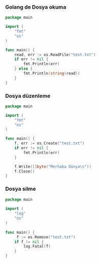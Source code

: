 ### Golang de Dosya okuma
```go
package main

import (
	"fmt"
	"os"
)

func main() {
	read, err := os.ReadFile("test.txt")
	if err != nil {
		fmt.Println(err)
	} else {
		fmt.Println(string(read))
	}
}
```
### Dosya düzenleme
```go
package main

import (
	"fmt"
	"os"
)

func main() {
	f, err := os.Create("test.txt")
	if err != nil {
		fmt.Println(err)
	}

	f.Write([]byte("Merhaba Dünya\n"))
	f.Close()
}
```

### Dosya silme
```go
package main
   
import (
    "log"
    "os"
)
   
func main() {
     f := os.Remove("test.txt")
    if f != nil {
        log.Fatal(f)
    }
}
```
